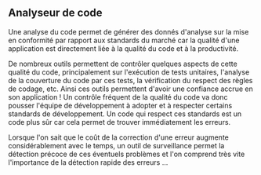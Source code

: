 
## Analyseur de code

Une analyse du code permet de générer des donnés d'analyse sur la mise en conformité par rapport aux standards du marché car la qualité d'une application est directement liée à la qualité du code et à la productivité.

De nombreux outils permettent de contrôler quelques aspects de cette qualité du code, principalement sur l'exécution de tests unitaires, l'analyse de la couverture du code par ces tests, la vérification du respect des règles de codage, etc. Ainsi ces outils permettent d'avoir une confiance accrue en son application ! Un contrôle fréquent de la qualité du code va donc pousser l'équipe de développement à adopter et à respecter certains standards de développement. Un code qui respect ces standards est un code plus sûr car cela permet de trouver immédiatement les erreurs.

Lorsque l'on sait que le coût de la correction d'une erreur augmente considérablement avec le temps, un outil de surveillance permet la détection précoce de ces éventuels problèmes et l'on comprend très vite l'importance de la détection rapide des erreurs ...
